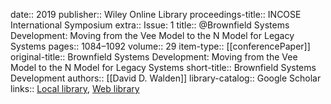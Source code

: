 date:: 2019
publisher:: Wiley Online Library
proceedings-title:: INCOSE International Symposium
extra:: Issue: 1
title:: @Brownfield Systems Development: Moving from the Vee Model to the N Model for Legacy Systems
pages:: 1084–1092
volume:: 29
item-type:: [[conferencePaper]]
original-title:: Brownfield Systems Development: Moving from the Vee Model to the N Model for Legacy Systems
short-title:: Brownfield Systems Development
authors:: [[David D. Walden]]
library-catalog:: Google Scholar
links:: [Local library](zotero://select/library/items/LAWGZ6DF), [Web library](https://www.zotero.org/users/6520516/items/LAWGZ6DF)
